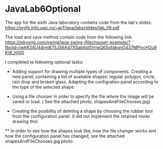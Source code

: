 # JavaLab6Optional
The app for the sixth Java laboratory contains code from the lab's slides: https://profs.info.uaic.ro/~acf/java/labs/slides/lab_06.pdf

The load and save method contain code from the following link: https://mkyong.com/swing/java-swing-jfilechooser-example/?fbclid=IwAR34U44rmB7SJS6A47XSablIstSVrwQ6SqfakqnG437MPIycH2u9KW_HXI0

I completed te following optional tasks:

- Adding support for drawing multiple types of components. Creating a new panel, containing a list of available shapes: regular polygon, circle, rain drop and broken glass.  Adapting the configration panel according to the type of the selected shape.

- Using a file chooser in order to specify the file where the image will be saved or load. ( See the attached photo, shapesAndFileChooses.jpg)

- Creating the posibility of deleting a shape by choosing the rubber tool from the configuration panel. (I did not implement the retained mode drawing tho)

** In order to see how the shapes look like, how the file changer works and how the configuration panel has changed, see the attached shapesAndFileChooses.jpg photo
